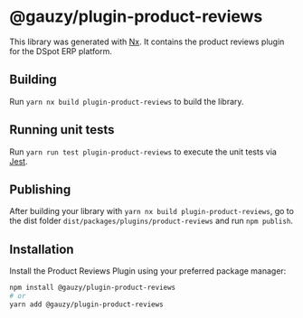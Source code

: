 # @gauzy/plugin-product-reviews

This library was generated with [Nx](https://nx.dev). It contains the product reviews plugin for the DSpot ERP platform.

## Building

Run `yarn nx build plugin-product-reviews` to build the library.

## Running unit tests

Run `yarn run test plugin-product-reviews` to execute the unit tests via [Jest](https://jestjs.io).

## Publishing

After building your library with `yarn nx build plugin-product-reviews`, go to the dist folder `dist/packages/plugins/product-reviews` and run `npm publish`.

## Installation

Install the Product Reviews Plugin using your preferred package manager:

```bash
npm install @gauzy/plugin-product-reviews
# or
yarn add @gauzy/plugin-product-reviews
```
